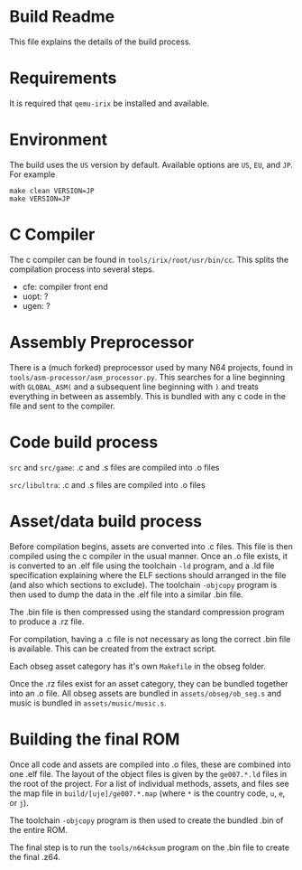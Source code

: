 # Build Readme

This file explains the details of the build process.

# Requirements

It is required that `qemu-irix` be installed and available.

# Environment

The build uses the `US` version by default. Available options are `US`, `EU`, and `JP`. For example

    make clean VERSION=JP
    make VERSION=JP

# C Compiler

The c compiler can be found in `tools/irix/root/usr/bin/cc`. This splits the compilation process into several steps.  

- cfe: compiler front end
- uopt: ?
- ugen: ?

# Assembly Preprocessor

There is a (much forked) preprocessor used by many N64 projects, found in `tools/asm-processor/asm_processor.py`. This searches for a line
beginning with `GLOBAL_ASM(` and a subsequent line beginning with `)` and treats everything in between as assembly. This is bundled with any
c code in the file and sent to the compiler.

# Code build process

`src` and `src/game`: .c and .s files are compiled into .o files  

`src/libultra`: .c and .s files are compiled into .o files  

# Asset/data build process

Before compilation begins, assets are converted into .c files. This file is then compiled using the c compiler in the usual manner.
Once an .o file exists, it is converted to an .elf file using the toolchain `-ld` program, and a .ld file specification explaining
where the ELF sections should arranged in the file (and also which sections to exclude). The toolchain `-objcopy` program is
then used to dump the data in the .elf file into a similar .bin file.

The .bin file is then compressed using the standard compression program to produce a .rz file.

For compilation, having a .c file is not necessary as long the correct .bin file is available. This can be created from the extract script.

Each obseg asset category has it's own `Makefile` in the obseg folder.

Once the .rz files exist for an asset category, they can be bundled together into an .o file. All obseg assets are bundled
in `assets/obseg/ob_seg.s` and music is bundled in `assets/music/music.s`.

# Building the final ROM

Once all code and assets are compiled into .o files, these are combined into one .elf file. The layout of the object files
is given by the `ge007.*.ld` files in the root of the project. For a list of individual methods, assets, and files see
the map file in `build/[uje]/ge007.*.map` (where `*` is the country code, `u`, `e`, or `j`).

The toolchain `-objcopy` program is then used to create the bundled .bin of the entire ROM.

The final step is to run the `tools/n64cksum` program on the .bin file to create the final .z64.
